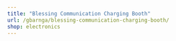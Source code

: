 ```yaml
---
title: "Blessing Communication Charging Booth"
url: /gbarnga/blessing-communication-charging-booth/
shop: electronics
---
```

